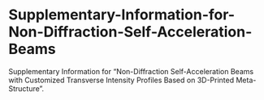 # Supplementary-Information-for-Non-Diffraction-Self-Acceleration-Beams
Supplementary Information for “Non-Diffraction Self-Acceleration Beams with Customized Transverse Intensity Profiles Based on 3D-Printed Meta-Structure”.

